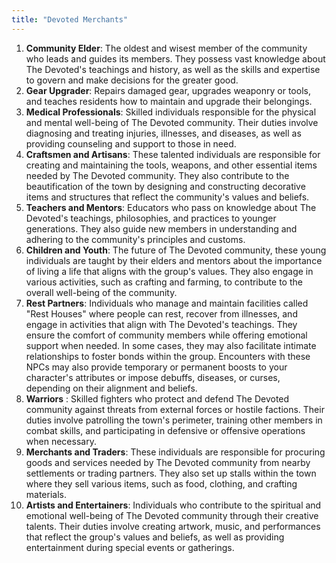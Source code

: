 ```yaml
---
title: "Devoted Merchants"
---
```


1. **Community Elder**: The oldest and wisest member of the community who leads and guides its members. They possess
   vast knowledge about The Devoted's teachings and history, as well as the skills and expertise to govern and make
   decisions for the greater good.
2. **Gear Upgrader**: Repairs damaged gear, upgrades weaponry or tools, and teaches residents how to maintain and
   upgrade their belongings.
3. **Medical Professionals**: Skilled individuals responsible for the physical and mental well-being of The Devoted
   community. Their duties involve diagnosing and treating injuries, illnesses, and diseases, as well as providing
   counseling and support to those in need.
4. **Craftsmen and Artisans**: These talented individuals are responsible for creating and maintaining the tools,
   weapons, and other essential items needed by The Devoted community. They also contribute to the beautification of the
   town by designing and constructing decorative items and structures that reflect the community's values and beliefs.
5. **Teachers and Mentors**: Educators who pass on knowledge about The Devoted's teachings, philosophies, and practices
   to younger generations. They also guide new members in understanding and adhering to the community's principles and
   customs.
6. **Children and Youth**: The future of The Devoted community, these young individuals are taught by their elders and
   mentors about the importance of living a life that aligns with the group's values. They also engage in various
   activities, such as crafting and farming, to contribute to the overall well-being of the community.
7. **Rest Partners**: Individuals who manage and maintain facilities called "Rest Houses" where people can rest, recover
   from illnesses, and engage in activities that align with The Devoted's teachings. They ensure the comfort of
   community members while offering emotional support when needed. In some cases, they may also facilitate intimate
   relationships to foster bonds within the group. Encounters with these NPCs may also provide temporary or permanent
   boosts to your character's attributes or impose debuffs, diseases, or curses, depending on their alignment and
   beliefs.
8. **Warriors** : Skilled fighters who protect and defend The Devoted community against threats from external forces or
   hostile factions. Their duties involve patrolling the town's perimeter, training other members in combat skills, and
   participating in defensive or offensive operations when necessary.
9. **Merchants and Traders**: These individuals are responsible for procuring goods and services needed by The Devoted
   community from nearby settlements or trading partners. They also set up stalls within the town where they sell
   various items, such as food, clothing, and crafting materials.
10. **Artists and Entertainers**: Individuals who contribute to the spiritual and emotional well-being of The Devoted
    community through their creative talents. Their duties involve creating artwork, music, and performances that
    reflect
    the group's values and beliefs, as well as providing entertainment during special events or gatherings.
